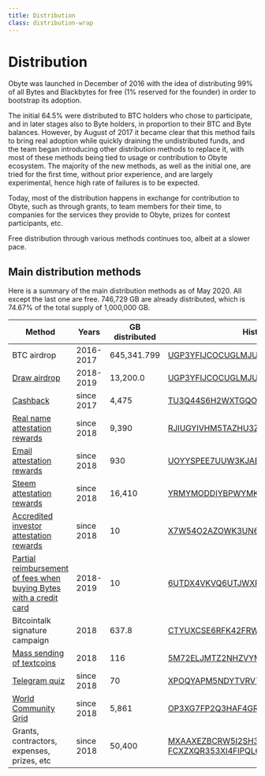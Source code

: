 ```yaml
---
title: Distribution
class: distribution-wrap
---
```


# Distribution

<div class="sub-block">
    Obyte was launched in December of 2016 with the idea of distributing 99% of all Bytes and Blackbytes for free (1% reserved for the founder) in order to bootstrap its adoption.
</div>
<div class="sub-text-block">
    <p>
        The initial 64.5% were distributed to BTC holders who chose to participate, and in later stages also to Byte holders, in proportion to their BTC and Byte balances. However, by August of 2017 it became clear that this method fails to bring real adoption while quickly draining the undistributed funds, and the team began introducing other distribution methods to replace it, with most of these methods being tied to usage or contribution to Obyte ecosystem. The majority of the new methods, as well as the initial one, are tried for the first time, without prior experience, and are largely experimental, hence high rate of failures is to be expected.
    </p>
</div>

Today, most of the distribution happens in exchange for contribution to Obyte, such as through grants, to team members for their time, to companies for the services they provide to Obyte, prizes for contest participants, etc.

Free distribution through various methods continues too, albeit at a slower pace.

## Main distribution methods

Here is a summary of the main distribution methods as of May 2020. All except the last one are free. 746,729 GB are already distributed, which is 74.67% of the total supply of 1,000,000 GB.

Method | Years | GB distributed | History
--- | --- | --- | ---
BTC airdrop | 2016-2017 | 645,341.799 | [UGP3YFIJCOCUGLMJUFKLXLNYNO4S7PT6](https://explorer.obyte.org/?target=_blank#UGP3YFIJCOCUGLMJUFKLXLNYNO4S7PT6)
[Draw airdrop](https://medium.com/obyte/weekly-draw-for-the-byteball-community-f464ae731c88?target=_blank) | 2018-2019 | 13,200.0 | [UGP3YFIJCOCUGLMJUFKLXLNYNO4S7PT6](https://explorer.obyte.org/?target=_blank#UGP3YFIJCOCUGLMJUFKLXLNYNO4S7PT6)
[Cashback](https://medium.com/obyte/byteball-cashback-program-9c717b8d3173?target=_blank) | since 2017 | 4,475 | [TU3Q44S6H2WXTGQO6BZAGWFKKJCF7Q3W](https://explorer.obyte.org/?target=_blank#TU3Q44S6H2WXTGQO6BZAGWFKKJCF7Q3W)
[Real name attestation rewards](https://medium.com/obyte/bringing-identity-to-crypto-b35964feee8e?target=_blank) | since 2018 | 9,390 | [RJIUGYIVHM5TAZHU3ZPNTNZL5JF4JUTN](https://explorer.obyte.org/?target=_blank#RJIUGYIVHM5TAZHU3ZPNTNZL5JF4JUTN)
[Email attestation rewards](https://medium.com/obyte/distribution-to-verified-emails-and-sending-cryptocurrency-to-email-episode-ii-cb955fe19d7e?target=_blank) | since 2018 | 930 | [UOYYSPEE7UUW3KJAB5F4Y4AWMYMDDB4Y](https://explorer.obyte.org/?target=_blank#UOYYSPEE7UUW3KJAB5F4Y4AWMYMDDB4Y)
[Steem attestation rewards](https://medium.com/obyte/introducing-a-bridge-between-byteball-and-steem-and-an-airdrop-548d7958b9e9?target=_blank) | since 2018 | 16,410 | [YRMYMODDIYBPWYMKFF6HIPDTDVHLDXSF](https://explorer.obyte.org/?target=_blank#YRMYMODDIYBPWYMKFF6HIPDTDVHLDXSF)
[Accredited investor attestation rewards](https://medium.com/obyte/attestation-of-accredited-investors-d4a8dabf683b?target=_blank) | since 2018 | 10 | [X7W54O2AZOWK3UN6CJG2TKZ67I2R5DOF](https://explorer.obyte.org/?target=_blank#X7W54O2AZOWK3UN6CJG2TKZ67I2R5DOF)
[Partial reimbursement of fees when buying Bytes with a credit card](https://medium.com/obyte/buying-bytes-with-visa-or-mastercard-d8ee2d1a2b07?target=_blank) | 2018-2019 | 10 | [6UTDX4VKVQ6UTJWXR4PCWQ42XKBG3BX5](https://explorer.obyte.org/?target=_blank#6UTDX4VKVQ6UTJWXR4PCWQ42XKBG3BX5)
Bitcointalk signature campaign | 2018 | 637.8 | [CTYUXCSE6RFK42FRWOYEK62TSRQ4PQ7R](https://explorer.obyte.org/?target=_blank#CTYUXCSE6RFK42FRWOYEK62TSRQ4PQ7R)
[Mass sending of textcoins](https://medium.com/obyte-help/using-mailchimp-to-mass-send-payments-as-textcoins-5c1db06342e3?target=_blank) | 2018 | 116 | [5M72ELJMTZ2NHZVYMZ4CDJSKJO2QXIPK](https://explorer.obyte.org/?target=_blank#5M72ELJMTZ2NHZVYMZ4CDJSKJO2QXIPK)
[Telegram quiz](https://medium.com/obyte/money-for-knowledge-distribution-via-telegram-quiz-bot-2dd400e22997?target=_blank) | since 2018 | 70 | [XPOQYAPM5NDYTVRV763C2G557GMKRZXL](https://explorer.obyte.org/?target=_blank#XPOQYAPM5NDYTVRV763C2G557GMKRZXL)
[World Community Grid](/distribution/world-community-grid) | since 2018 | 5,861 | [OP3XG7FP2Q3HAF4GR33YCFI7BHLAZMFW](https://explorer.obyte.org/?target=_blank#OP3XG7FP2Q3HAF4GR33YCFI7BHLAZMFW)
Grants, contractors, expenses, prizes, etc | since 2018 | 50,400 | [MXAAXEZBCRW5I2SH3JQQIQKVY2XS3D66](https://explorer.obyte.org/?target=_blank#MXAAXEZBCRW5I2SH3JQQIQKVY2XS3D66), [FCXZXQR353XI4FIPQL6U4G2EQJL4CCU2](https://explorer.obyte.org/?target=_blank#FCXZXQR353XI4FIPQL6U4G2EQJL4CCU2)

